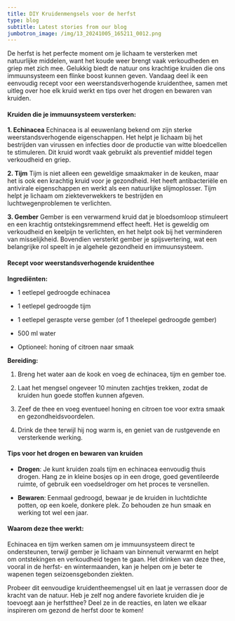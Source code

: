 ```yaml
---
title: DIY Kruidenmengsels voor de herfst
type: blog
subtitle: Latest stories from our blog
jumbotron_image: /img/13_20241005_165211_0012.png
---
```

De herfst is het perfecte moment om je lichaam te versterken met natuurlijke middelen, want het koude weer brengt vaak verkoudheden en griep met zich mee. Gelukkig biedt de natuur ons krachtige kruiden die ons immuunsysteem een flinke boost kunnen geven. Vandaag deel ik een eenvoudig recept voor een weerstandsverhogende kruidenthee, samen met uitleg over hoe elk kruid werkt en tips over het drogen en bewaren van kruiden.

#### Kruiden die je immuunsysteem versterken:

**1. Echinacea**
Echinacea is al eeuwenlang bekend om zijn sterke weerstandsverhogende eigenschappen. Het helpt je lichaam bij het bestrijden van virussen en infecties door de productie van witte bloedcellen te stimuleren. Dit kruid wordt vaak gebruikt als preventief middel tegen verkoudheid en griep.

**2. Tijm**
Tijm is niet alleen een geweldige smaakmaker in de keuken, maar het is ook een krachtig kruid voor je gezondheid. Het heeft antibacteriële en antivirale eigenschappen en werkt als een natuurlijke slijmoplosser. Tijm helpt je lichaam om ziekteverwekkers te bestrijden en luchtwegenproblemen te verlichten.

**3. Gember**
Gember is een verwarmend kruid dat je bloedsomloop stimuleert en een krachtig ontstekingsremmend effect heeft. Het is geweldig om verkoudheid en keelpijn te verlichten, en het helpt ook bij het verminderen van misselijkheid. Bovendien versterkt gember je spijsvertering, wat een belangrijke rol speelt in je algehele gezondheid en immuunsysteem.

#### Recept voor weerstandsverhogende kruidenthee

**Ingrediënten:**

*   1 eetlepel gedroogde echinacea

*   1 eetlepel gedroogde tijm

*   1 eetlepel geraspte verse gember (of 1 theelepel gedroogde gember)

*   500 ml water

*   Optioneel: honing of citroen naar smaak

**Bereiding:**

1.  Breng het water aan de kook en voeg de echinacea, tijm en gember toe.

2.  Laat het mengsel ongeveer 10 minuten zachtjes trekken, zodat de kruiden hun goede stoffen kunnen afgeven.

3.  Zeef de thee en voeg eventueel honing en citroen toe voor extra smaak en gezondheidsvoordelen.

4.  Drink de thee terwijl hij nog warm is, en geniet van de rustgevende en versterkende werking.

#### Tips voor het drogen en bewaren van kruiden

*   **Drogen**: Je kunt kruiden zoals tijm en echinacea eenvoudig thuis drogen. Hang ze in kleine bosjes op in een droge, goed geventileerde ruimte, of gebruik een voedseldroger om het proces te versnellen.

*   **Bewaren**: Eenmaal gedroogd, bewaar je de kruiden in luchtdichte potten, op een koele, donkere plek. Zo behouden ze hun smaak en werking tot wel een jaar.

#### Waarom deze thee werkt:

Echinacea en tijm werken samen om je immuunsysteem direct te ondersteunen, terwijl gember je lichaam van binnenuit verwarmt en helpt om ontstekingen en verkoudheid tegen te gaan. Het drinken van deze thee, vooral in de herfst- en wintermaanden, kan je helpen om je beter te wapenen tegen seizoensgebonden ziekten.

Probeer dit eenvoudige kruidentheemengsel uit en laat je verrassen door de kracht van de natuur. Heb je zelf nog andere favoriete kruiden die je toevoegt aan je herfstthee? Deel ze in de reacties, en laten we elkaar inspireren om gezond de herfst door te komen!




